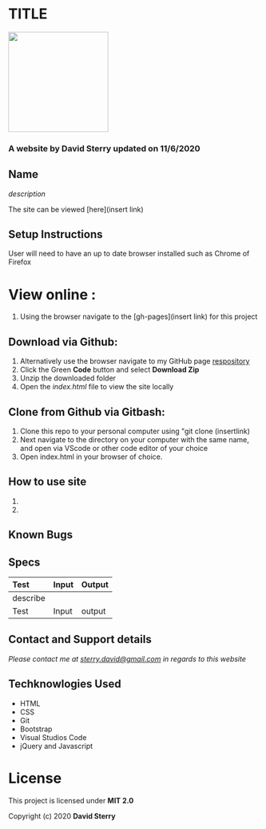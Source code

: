 # TITLE 
<img src="https://github.com/Dave-Sterry.png" width="200px" height="auto">

### A website by David Sterry updated on 11/6/2020

## Name

_description_

The site can be viewed [here](insert link)

## Setup Instructions
 User will need to have an up to date browser installed such as Chrome of Firefox
 # View online :
1. Using the browser navigate to the [gh-pages](insert link) for this project
## Download via Github:
1. Alternatively use the browser navigate to my GitHub page [respository](insertlink )
2. Click the Green **Code** button and select **Download Zip**
3. Unzip the downloaded folder
4. Open the _index.html_ file to view the site locally
## Clone from Github via Gitbash:
1. Clone this repo to your personal computer using "git clone (insertlink)
2. Next navigate to the directory on your computer with the same name, and open via VScode or other code editor of your choice
3. Open index.html in your browser of choice. 
## How to use site
1. 
2. 

## Known Bugs
 
## Specs
| Test | Input | Output |
|:-------------|:-------------------------| :--------------|
| describe  |||
| Test | Input | output |




## Contact and Support details

_Please contact me at sterry.david@gmail.com in regards to this website_

## Techknowlogies Used

* HTML
* CSS
* Git
* Bootstrap
* Visual Studios Code
* jQuery and Javascript


# License

This project is licensed under **MIT 2.0**

Copyright (c) 2020 **David Sterry**